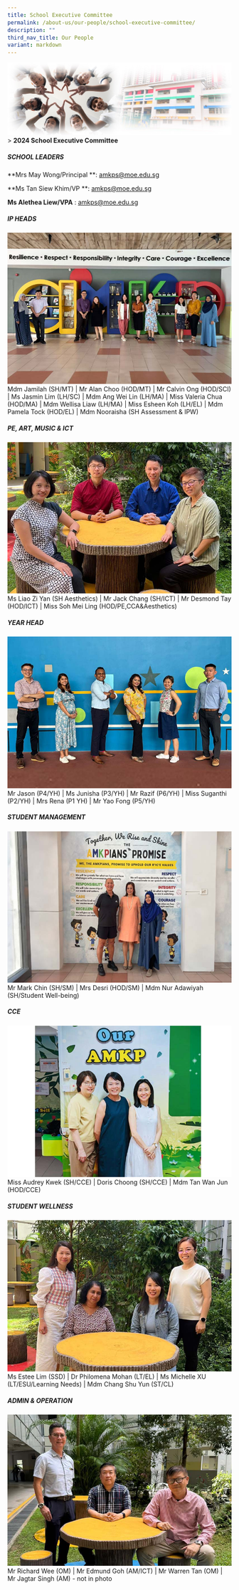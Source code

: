 ```yaml
---
title: School Executive Committee
permalink: /about-us/our-people/school-executive-committee/
description: ""
third_nav_title: Our People
variant: markdown
---
```

![Sub-banner](/images/sub%20banner.jpg)
&gt; **2024 School Executive Committee**

##### **SCHOOL LEADERS**
**Mrs May Wong/Principal **: amkps@moe.edu.sg

**Ms Tan Siew Khim/VP **: amkps@moe.edu.sg

**Ms Alethea Liew/VPA** : amkps@moe.edu.sg

##### **IP HEADS**
![IP Heads](/images/About%20Us/EXCO/IP_Heads.jpg)
Mdm Jamilah (SH/MT) | Mr Alan Choo (HOD/MT) | Mr Calvin Ong (HOD/SCI) | Ms Jasmin Lim (LH/SC) | Mdm Ang Wei Lin (LH/MA) | Miss Valeria Chua (HOD/MA) | Mdm Wellisa Liaw (LH/MA) | Miss Esheen Koh (LH/EL) | Mdm Pamela Tock (HOD/EL) | Mdm Nooraisha (SH Assessment & IPW)

##### **PE, ART, MUSIC & ICT**
![](/images/About%20Us/EXCO/PAM.jpg)
Ms Liao Zi Yan (SH Aesthetics) | Mr Jack Chang (SH/ICT) | Mr Desmond Tay (HOD/ICT) | Miss Soh Mei Ling (HOD/PE,CCA&Aesthetics)

##### **YEAR HEAD**
![Year Head](/images/About%20Us/EXCO/YH.jpg)
Mr Jason (P4/YH) | Ms Junisha (P3/YH) | Mr Razif (P6/YH) | Miss Suganthi (P2/YH) | Mrs Rena (P1 YH) | Mr Yao Fong (P5/YH)

##### **STUDENT MANAGEMENT**
![](/images/About%20Us/EXCO/Student_Management.jpg)
Mr Mark Chin (SH/SM) | Mrs Desri (HOD/SM) | Mdm Nur Adawiyah (SH/Student Well-being)

##### **CCE**
![CCE](/images/About%20Us/EXCO/CCE.jpg)
Miss Audrey Kwek (SH/CCE) | Doris Choong (SH/CCE) | Mdm Tan Wan Jun (HOD/CCE)

##### **STUDENT WELLNESS**
![](/images/About%20Us/EXCO/SSD.jpg)
Ms Estee Lim (SSD) | Dr Philomena Mohan (LT/EL) | Ms Michelle XU (LT/ESU/Learning Needs) | Mdm Chang Shu Yun (ST/CL)

##### **ADMIN & OPERATION**
![](/images/About%20Us/EXCO/admin_ops.jpg)
Mr Richard Wee (OM) | Mr Edmund Goh (AM/ICT) | Mr Warren Tan (OM) | Mr Jagtar Singh (AM) - not in photo
